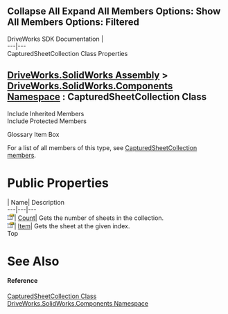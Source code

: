 Collapse All Expand All Members Options: Show All  Members Options: Filtered   
---  
DriveWorks SDK Documentation  |   
---|---  
CapturedSheetCollection Class Properties   
  
[DriveWorks.SolidWorks Assembly](topic13342.md) > [DriveWorks.SolidWorks.Components Namespace](topic13925.md) : CapturedSheetCollection Class  
---  
  
Include Inherited Members    
Include Protected Members    


Glossary Item Box

For a list of all members of this type, see [CapturedSheetCollection members](topic14332.md).

# Public Properties

| Name| Description  
---|---|---  
![Public Property](dotnetimages/publicProperty.gif)| [Count](topic14341.md)| Gets the number of sheets in the collection.   
![Public Property](dotnetimages/publicProperty.gif)| [Item](topic14342.md)| Gets the sheet at the given index.   
Top

# See Also

#### Reference

[CapturedSheetCollection Class](topic14331.md)   
[DriveWorks.SolidWorks.Components Namespace](topic13925.md)


